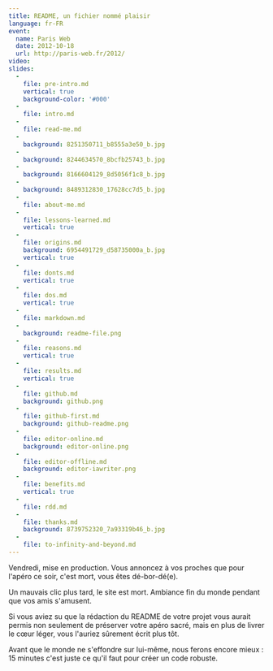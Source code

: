 ```yaml
---
title: README, un fichier nommé plaisir
language: fr-FR
event:
  name: Paris Web
  date: 2012-10-18
  url: http://paris-web.fr/2012/
video:
slides:
  -
    file: pre-intro.md
    vertical: true
    background-color: '#000'
  -
    file: intro.md
  -
    file: read-me.md
  -
    background: 8251350711_b8555a3e50_b.jpg
  -
    background: 8244634570_8bcfb25743_b.jpg
  -
    background: 8166604129_8d5056f1c8_b.jpg
  -
    background: 8489312830_17628cc7d5_b.jpg
  -
    file: about-me.md
  -
    file: lessons-learned.md
    vertical: true
  -
    file: origins.md
    background: 6954491729_d58735000a_b.jpg
    vertical: true
  -
    file: donts.md
    vertical: true
  -
    file: dos.md
    vertical: true
  -
    file: markdown.md
  -
    background: readme-file.png
  -
    file: reasons.md
    vertical: true
  -
    file: results.md
    vertical: true
  -
    file: github.md
    background: github.png
  -
    file: github-first.md
    background: github-readme.png
  -
    file: editor-online.md
    background: editor-online.png
  -
    file: editor-offline.md
    background: editor-iawriter.png
  -
    file: benefits.md
    vertical: true
  -
    file: rdd.md
  -
    file: thanks.md
    background: 8739752320_7a93319b46_b.jpg
  -
    file: to-infinity-and-beyond.md
---
```


Vendredi, mise en production. Vous annoncez à vos proches que pour l'apéro ce soir, c'est mort, vous êtes dé-bor-dé(e).

Un mauvais clic plus tard, le site est mort. Ambiance fin du monde pendant que vos amis s'amusent.

Si vous aviez su que la rédaction du README de votre projet vous aurait permis non seulement de préserver votre apéro sacré, mais en plus de livrer le cœur léger, vous l'auriez sûrement écrit plus tôt.

Avant que le monde ne s'effondre sur lui-même, nous ferons encore mieux : 15 minutes c'est juste ce qu'il faut pour créer un code robuste.
